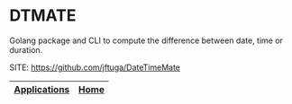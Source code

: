 # DTMATE

 Golang package and CLI to compute the difference between date, 
 time or duration.

 SITE: https://github.com/jftuga/DateTimeMate

 | [Applications](https://portable-linux-apps.github.io/apps.html) | [Home](https://portable-linux-apps.github.io)
 | --- | --- |
